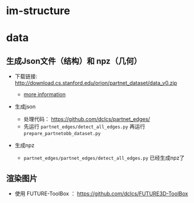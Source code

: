 # im-structure


# data

## 生成Json文件（结构）和 npz（几何） 

- 下载链接: http://download.cs.stanford.edu/orion/partnet_dataset/data_v0.zip
    - [more information](https://www.shapenet.org/download/parts)

- 生成json
    - 处理代码： https://github.com/dclcs/partnet_edges/
    -  先运行 `partnet_edges/detect_all_edges.py`  再运行`prepare_partnetobb_dataset.py`
- 生成npz
    - `partnet_edges/partnet_edges/detect_all_edges.py` 已经生成npz了

## 渲染图片
- 使用 FUTURE-ToolBox ： https://github.com/dclcs/FUTURE3D-ToolBox
